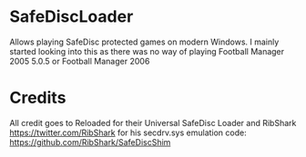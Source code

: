 # SafeDiscLoader
 Allows playing SafeDisc protected games on modern Windows. I mainly started looking into this as there was no way of playing Football Manager 2005 5.0.5 or Football Manager 2006 

 # Credits
 All credit goes to Reloaded for their Universal SafeDisc Loader and RibShark https://twitter.com/RibShark for his secdrv.sys emulation code: https://github.com/RibShark/SafeDiscShim

 
